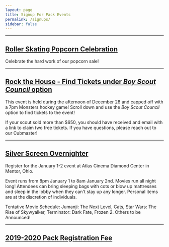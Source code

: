 ```yaml
---
layout: page
title: Signup For Pack Events
permalink: /signups/
sidebar: false
---
```

************

## [Roller Skating Popcorn Celebration](https://pack-150-roller-skating-popcorn-celebration.cheddarup.com)

Celebrate the hard work of our popcorn sale!

************

## [Rock the House - Find Tickets under _Boy Scout Council_ option](https://www.rocketmortgagefieldhouse.com/group/detail/boy-scouts)

This event is held during the afternoon of December 28 and capped off with a 7pm Monsters hockey game! Scroll down and use the _Boy Scout Council_ option to find tickets to the event!

If your scout sold more than $650, you should have received and email with a link to claim two free tickets. If you have questions, please reach out to our Cubmaster!

************

## [Silver Screen Overnighter](https://scoutingevent.com/440-SilverScreenOvernighters)

Register for the January 1-2 event at Atlas Cinema Diamond Center in Mentor, Ohio.

Event runs from 8pm January 1 to 8am January 2nd. Movies run all night long! Attendees can bring sleeping bags with cots or blow up mattresses and sleep in the lobby when they can't stay up any longer. Personal items are at the discretion of individuals.

Tentative Movie Schedule: Jumanji: The Next Level, Cats, Star Wars: The Rise of Skywyalker, Terminator: Dark Fate, Frozen 2. Others to be Announced!

************

## [2019-2020 Pack Registration Fee](https://2019-2020-registration-80238.cheddarup.com)


